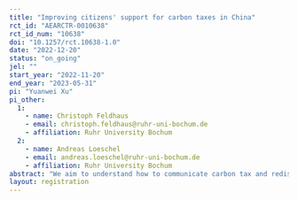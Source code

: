 ```yaml
---
title: "Improving citizens' support for carbon taxes in China"
rct_id: "AEARCTR-0010638"
rct_id_num: "10638"
doi: "10.1257/rct.10638-1.0"
date: "2022-12-20"
status: "on_going"
jel: ""
start_year: "2022-11-20"
end_year: "2023-05-31"
pi: "Yuanwei Xu"
pi_other:
  1:
    - name: Christoph Feldhaus
    - email: christoph.feldhaus@ruhr-uni-bochum.de
    - affiliation: Ruhr University Bochum
  2:
    - name: Andreas Loeschel
    - email: andreas.loeschel@ruhr-uni-bochum.de
    - affiliation: Ruhr University Bochum
abstract: "We aim to understand how to communicate carbon tax and redistribution policies in order to improve citizens' support for carbon taxes. Our experiment design consists of two parts: (i) the explanation of carbon taxes (a basic explanation, the externality nature of carbon emission, the efficiency, and re-distribution), and (ii) information on the gains and losses of a household under a certain redistribution scheme depending on the per capita income and carbon footprint. A random set of information on the explanation of carbon taxes and the information on the gains and losses would be delivered to the respondents, before they decide whether they accept such a policy. The answers are incentivized to reduce measurement errors. "
layout: registration
---
```


